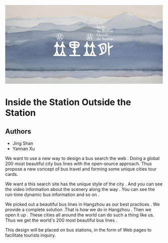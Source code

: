 ![封面图片](project_images/fengmian2.jpg)



# Inside the Station Outside the Station


## Authors
- Jing Shan
- Yannan Xu




We want to use a new way to design a bus search the web . Doing a global 200 most beautiful city bus lines with the open-source approach. Thus propose a new concept of bus travel and forming some unique cities tour cards.


We want a this search site has the unique style of the city . And you can see the video information about the scenery along the way . You can see the run-time dynamic bus information and so on .


We picked out a beautiful bus lines in Hangzhou as our best practices . We provide a complete solution .That is how we do in Hangzhou . Then we open it up . These cities all around the world can do such a thing like us. Thus we get the world's 200 most beautiful bus lines .

This design will be placed on bus stations, in the form of Web pages to facilitate tourists inquiry.







